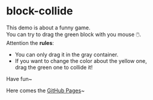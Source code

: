 # block-collide
This demo is about a funny game.  
You can try to drag the green block with you mouse 🖱️.   
Attention the **rules**:  

- You can only drag it in the gray container.
- If you want to change the color about the yellow one,  
drag the green one to collide it!

Have fun~

Here comes the [GitHub Pages](https://graceeflower.github.io/block-collide/)~
